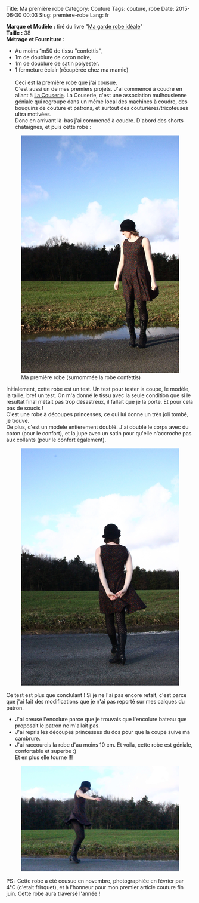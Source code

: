 Title: Ma première robe
Category: Couture
Tags: couture, robe
Date: 2015-06-30 00:03
Slug: premiere-robe
Lang: fr

**Marque et Modèle :** tiré du livre "[Ma garde robe idéale](http://www.marabout.com/la-garde-robe-ideale-9782501096843)"<br>
**Taille :** 38<br>
**Métrage et Fourniture :** <br>
- Au moins 1m50 de tissu "confettis",<br>
- 1m de doublure de coton noire,<br>
- 1m de doublure de satin polyester.<br>
- 1 fermeture éclair (récupérée chez ma mamie)<br><br>
Ceci est la première robe que j'ai cousue.<br>
C'est aussi un de mes premiers projets. J'ai commencé à coudre en allant à [La Couserie](https://www.facebook.com/lacouserie?fref=nf). La Couserie, c'est une association mulhousienne géniale qui regroupe dans un même local des machines à coudre, des bouquins de couture et patrons, et surtout des couturières/tricoteuses ultra motivées.<br>
Donc en arrivant là-bas j'ai commencé à coudre. D'abord des shorts chataîgnes, et puis cette robe :

<figure>
	<img src="/images/robe_confetti_1.JPG" alt="première robe 1">
	<figcaption>Ma première robe (surnommée la robe confettis)</figcaption>
</figure>

Initialement, cette robe est un test. Un test pour tester la coupe, le modèle, la taille, bref un test. On m'a donné le tissu avec la seule condition que si le résultat final n'était pas trop désastreux, il fallait que je la porte. Et pour cela pas de soucis !<br>
C'est une robe à découpes princesses, ce qui lui donne un très joli tombé, je trouve.<br>
De plus, c'est un modèle entièrement doublé. J'ai doublé le corps avec du coton (pour le confort), et la jupe avec un satin pour qu'elle n'accroche pas aux collants (pour le confort également).

<figure>
	<img src="/images/robe_confetti_2.JPG" alt="première robe 2">
</figure>

Ce test est plus que conclulant ! Si je ne l'ai pas encore refait, c'est parce que j'ai fait des modifications que je n'ai pas reporté sur mes calques du patron.<br>
- J'ai creusé l'encolure parce que je trouvais que l'encolure bateau que proposait le patron ne m'allait pas.<br>
- J'ai repris les découpes princesses du dos pour que la coupe suive ma cambrure.<br>
- J'ai raccourcis la robe d'au moins 10 cm.
Et voila, cette robe est géniale, confortable et superbe :)<br>
Et en plus elle tourne !!!

<figure>
	<img src="/images/robe_confetti_3.JPG" alt="première robe 3">
</figure>

PS : Cette robe a été cousue en novembre, photographiée en février par 4°C (c'etait frisquet), et à l'honneur pour mon premier article couture fin juin. Cette robe aura traversé l'année !
